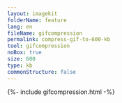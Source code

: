 ```yaml
---
layout: imagekit
folderName: feature
lang: en
fileName: gifcompression
permalink: compress-gif-to-600-kb
tool: gifcompression
noBox: true
size: 600
type: kb
commonStructure: false
---
```


{%- include gifcompression.html -%}